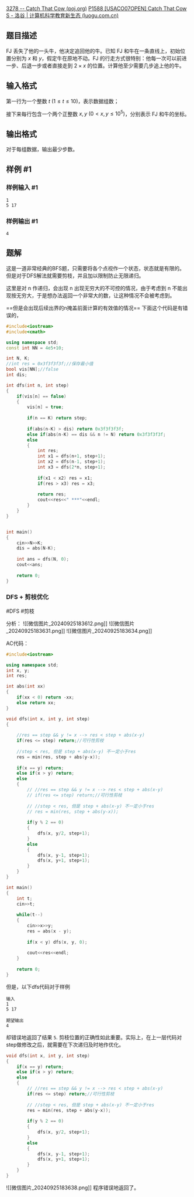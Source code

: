 [3278 -- Catch That Cow (poj.org)](http://poj.org/problem?id=3278)
[P1588 [USACO07OPEN] Catch That Cow S - 洛谷 | 计算机科学教育新生态 (luogu.com.cn)](https://www.luogu.com.cn/problem/P1588)

## 题目描述

FJ 丢失了他的一头牛，他决定追回他的牛。已知 FJ 和牛在一条直线上，初始位置分别为 $x$ 和 $y$，假定牛在原地不动。FJ 的行走方式很特别：他每一次可以前进一步、后退一步或者直接走到 $2\times x$ 的位置。计算他至少需要几步追上他的牛。

## 输入格式

第一行为一个整数 $t\ ( 1\le t\le 10)$，表示数据组数；

接下来每行包含一个两个正整数 $x,y\ (0<x,y \le 10^5)$，分别表示 FJ 和牛的坐标。

## 输出格式

对于每组数据，输出最少步数。

## 样例 #1

### 样例输入 #1

```
1 
5 17
```

### 样例输出 #1

```
4
```


## 题解

这是一道非常经典的BFS题，只需要将各个点视作一个状态，状态就是有限的。
但是对于DFS解法就需要剪枝，并且加以限制防止无限递归。


这里是对 n 作递归，会出现 n 出现无穷大的不可控的情况，由于考虑到 n 不能出现按无穷大，于是想办法返回一个非常大的数，让这种情况不会被考虑到。

==但是会出现后续出界的n掩盖前面计算的有效值的情况==
下面这个代码是有错误的，
```cpp
#include<iostream>
#include<cmath>

using namespace std;
const int NN = 4e5+10;

int N, K;
//int res = 0x3f3f3f3f;//保存最小值
bool vis[NN];//false
int dis;

int dfs(int n, int step)
{
    if(vis[n] == false)
    {
        vis[n] = true;
        
        if(n == K) return step;
        
        if(abs(n-K) > dis) return 0x3f3f3f3f;
        else if(abs(n-K) == dis && n != N) return 0x3f3f3f3f;
        else
        {
            int res;
            int x1 = dfs(n+1, step+1);
            int x2 = dfs(n-1, step+1);
            int x3 = dfs(2*n, step+1);
            
            if(x1 < x2) res = x1;
            if(res > x3) res = x3;
            
            return res;
            cout<<res<<" ***"<<endl;
        }
    }
}


int main()
{
    cin>>N>>K;
    dis = abs(N-K);
    
    int ans = dfs(N, 0);
    cout<<ans;
    
    return 0;
}
```

### DFS + 剪枝优化

#DFS #剪枝

分析：
![[微信图片_20240925183612.png]]
![[微信图片_20240925183631.png]]
![[微信图片_20240925183634.png]]

AC代码：
```cpp
#include<iostream>

using namespace std;
int x, y;
int res;

int abs(int xx)
{
    if(xx < 0) return -xx;
    else return xx;
}

void dfs(int x, int y, int step)
{
    
    //res == step && y != x --> res < step + abs(x-y)
    if(res <= step) return;//可行性剪枝
        
    //step < res, 但是 step + abs(x-y) 不一定小于res
    res = min(res, step + abs(y-x));
    
    if(x == y) return;
    else if(x > y) return;
    else
    {
        // //res == step && y != x --> res < step + abs(x-y)
        // if(res <= step) return;//可行性剪枝
        
        // //step < res, 但是 step + abs(x-y) 不一定小于res
        // res = min(res, step + abs(y-x));
        
        if(y % 2 == 0)
        {
            dfs(x, y/2, step+1);
        }
        else
        {
            dfs(x, y-1, step+1);
            dfs(x, y+1, step+1);
        }
    }
}

int main()
{
    int t;
    cin>>t;
    
    while(t--)
    {
        cin>>x>>y;
        res = abs(x - y);
        
        if(x < y) dfs(x, y, 0);
        
        cout<<res<<endl;
    }
    
    return 0;
}
```

但是，以下dfs代码对于样例
```
输入
1
5 17

期望输出
4
```
却错误地返回了结果 `5`.
剪枝位置的正确性如此重要。实际上，在上一层代码对step做修改之后，就需要在下次递归及时地作优化。
```cpp
void dfs(int x, int y, int step)
{   
    if(x == y) return;
    else if(x > y) return;
    else
    {
        // //res == step && y != x --> res < step + abs(x-y)
        if(res <= step) return;//可行性剪枝
        
        // //step < res, 但是 step + abs(x-y) 不一定小于res
        res = min(res, step + abs(y-x));
        
        if(y % 2 == 0)
        {
            dfs(x, y/2, step+1);
        }
        else
        {
            dfs(x, y-1, step+1);
            dfs(x, y+1, step+1);
        }
    }
}
```
![[微信图片_20240925183638.png]]
程序错误地返回了。
